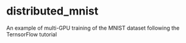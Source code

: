 # distributed_mnist
An example of multi-GPU training of the MNIST dataset following the TernsorFlow tutorial
